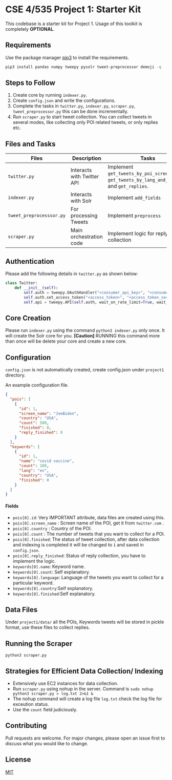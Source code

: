 # CSE 4/535 Project 1: Starter Kit

This codebase is a starter kit for Project 1. Usage of this toolkit is completely **OPTIONAL**.


## Requirements

Use the package manager [pip3](https://pip.pypa.io/en/stable/) to install the requirements.

```bash
pip3 install pandas numpy tweepy pysolr tweet-preprocessor demoji -q
```

## Steps to Follow

1. Create core by running `indexer.py`.
2. Create `config.json` and write the configurations.
3. Complete the tasks in `twitter.py`, `indexer.py`, `scraper.py`, `tweet_preprocessor.py` this can be done incrementally.
4. Run `scraper.py` to start tweet collection. You can collect tweets in several modes, like collecting only POI related tweets, or only replies etc.

## Files and Tasks

**Files** | **Description** | **Tasks** |
--- | --- | --- |
`twitter.py` | Interacts with Twitter API | Implement `get_tweets_by_poi_screen_name`, `get_tweets_by_lang_and_keyword`, and  `get_replies`. |
`indexer.py` | Interacts with Solr | Implement `add_fields` |
`tweet_preprocesssor.py` | For processing Tweets | Implement `preprocess` |
`scraper.py` | Main orchestration code | Implement logic for reply collection |

## Authentication

Please add the following details in `twitter.py` as shown below:

```python
class Twitter:
    def __init__(self):
        self.auth = tweepy.OAuthHandler("<consumer_api_key>", "<consumer_api_token>")
        self.auth.set_access_token("<access_token>", "<access_token_secret>")
        self.api = tweepy.API(self.auth, wait_on_rate_limit=True, wait_on_rate_limit_notify=True)
````

## Core Creation

Please run `indexer.py` using the command `python3 indexer.py` only once. It will create the Solr core for you.  **[Caution]** RUNNING this command more than once will be delete your core and create a new core.
## Configuration

`config.json` is not automatically created, create config.json under `project1` directory.

An example configuration file.

```json
{
  "pois": [
    {
      "id": 1,
      "screen_name": "JoeBiden",
      "country": "USA",
      "count": 500,
      "finished": 0,
      "reply_finished": 0
    }
  ],
  "keywords": [
    {
      "id": 1,
      "name": "covid vaccine",
      "count": 100,
      "lang": "en",
      "country": "USA",
      "finished": 0
    }
  ]
}
```

#### Fields

- `pois[0].id`: Very IMPORTANT attribute, data files are created using this.
- `pois[0].screen_name` : Screen name of the POI, get it from `twitter.com` .
- `pois[0].country` : Country of the POI.
- `pois[0].count` : The number of tweets that you want to collect for a POI.
- `pois[0].finished`: The status of tweet collection, after data collection and indexing is completed it will be changed to `1` and saved in `config.json`.
- `pois[0].reply_finished`: Status of reply collection, you have to implement the logic.
- `keywords[0].name`: Keyword name.
- `keywords[0].count`: Self explanatory.
- `keywords[0].language`: Language of the tweets you want to collect for a particular keyword.
- `keywords[0].country`:Self explanatory.
- `keywords[0].finished`:Self explanatory.

## Data Files

Under `project1/data/` all the POIs, Keywords tweets will be stored in pickle format, use these files to collect replies.

## Running the Scraper

`python3 scraper.py`

## Strategies for Efficient Data Collection/ Indexing

- Extensively use EC2 instances for data collection.
- Run `scraper.py` using nohup in the server. Command is `sudo nohup python3 scraper.py > log.txt 2>&1 &`
- The nohup command will create a log file `log.txt` check the log file for exceution status.
- Use the `count` field judiciously.

## Contributing
Pull requests are welcome. For major changes, please open an issue first to discuss what you would like to change.


## License
[MIT](https://choosealicense.com/licenses/mit/)